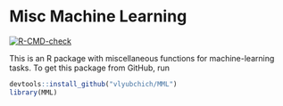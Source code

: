# Misc Machine Learning

[![R-CMD-check](https://github.com/vlyubchich/MML/actions/workflows/R-CMD-check.yaml/badge.svg)](https://github.com/vlyubchich/MML/actions/workflows/R-CMD-check.yaml)

This is an R package with miscellaneous functions for machine-learning tasks. To get this package from GitHub, run
```r
devtools::install_github("vlyubchich/MML")
library(MML)
```
